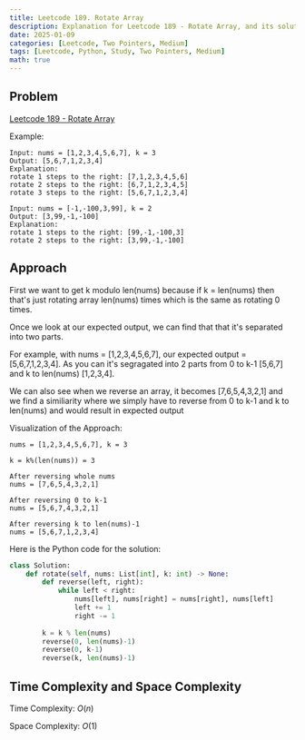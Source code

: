 ```yaml
---
title: Leetcode 189. Rotate Array 
description: Explanation for Leetcode 189 - Rotate Array, and its solution in Python.
date: 2025-01-09
categories: [Leetcode, Two Pointers, Medium]
tags: [Leetcode, Python, Study, Two Pointers, Medium]
math: true
---
```


## Problem
[Leetcode 189 - Rotate Array](https://leetcode.com/problems/rotate-array/description/)

Example:
```
Input: nums = [1,2,3,4,5,6,7], k = 3
Output: [5,6,7,1,2,3,4]
Explanation:
rotate 1 steps to the right: [7,1,2,3,4,5,6]
rotate 2 steps to the right: [6,7,1,2,3,4,5]
rotate 3 steps to the right: [5,6,7,1,2,3,4]

Input: nums = [-1,-100,3,99], k = 2
Output: [3,99,-1,-100]
Explanation: 
rotate 1 steps to the right: [99,-1,-100,3]
rotate 2 steps to the right: [3,99,-1,-100]
```

## Approach

First we want to get k modulo len(nums) because if k = len(nums) then that's just rotating array len(nums) times which is the same as rotating 0 times.

Once we look at our expected output, we can find that that it's separated into two parts. 

For example, with nums = [1,2,3,4,5,6,7], our expected output = [5,6,7,1,2,3,4]. As you can it's segragated into 2 parts from 0 to k-1 [5,6,7] and k to len(nums) [1,2,3,4].

We can also see when we reverse an array, it becomes [7,6,5,4,3,2,1] and we find a similiarity where we simply have to reverse from 0 to k-1 and k to len(nums) and would result in expected output

Visualization of the Approach:
```
nums = [1,2,3,4,5,6,7], k = 3

k = k%(len(nums)) = 3

After reversing whole nums
nums = [7,6,5,4,3,2,1]

After reversing 0 to k-1
nums = [5,6,7,4,3,2,1]

After reversing k to len(nums)-1
nums = [5,6,7,1,2,3,4]
```

Here is the Python code for the solution:
```python
class Solution:
    def rotate(self, nums: List[int], k: int) -> None:
        def reverse(left, right):
            while left < right:
                nums[left], nums[right] = nums[right], nums[left]
                left += 1
                right -= 1
        
        k = k % len(nums)
        reverse(0, len(nums)-1)
        reverse(0, k-1)
        reverse(k, len(nums)-1)
```
## Time Complexity and Space Complexity

Time Complexity: $O(n)$  

Space Complexity: $O(1)$